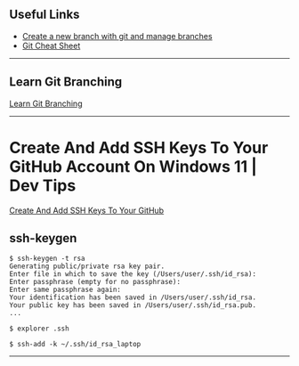 
## Useful Links

* [Create a new branch with git and manage branches](https://github.com/Kunena/Kunena-Forum/wiki/Create-a-new-branch-with-git-and-manage-branches)
* [Git Cheat Sheet](https://amanchadha.com/projects/cheatsheets/Git_Cheatsheet_AmanChadha.pdf)

***

## Learn Git Branching

[Learn Git Branching](https://learngitbranching.js.org)

***

# Create And Add SSH Keys To Your GitHub Account On Windows 11 | Dev Tips

[Create And Add SSH Keys To Your GitHub](https://www.youtube.com/watch?v=itU8KBuE8jk)
## ssh-keygen

```
$ ssh-keygen -t rsa
Generating public/private rsa key pair.
Enter file in which to save the key (/Users/user/.ssh/id_rsa):
Enter passphrase (empty for no passphrase):
Enter same passphrase again:
Your identification has been saved in /Users/user/.ssh/id_rsa.
Your public key has been saved in /Users/user/.ssh/id_rsa.pub.
...
```

```
$ explorer .ssh
```

```
$ ssh-add -k ~/.ssh/id_rsa_laptop
```

***
